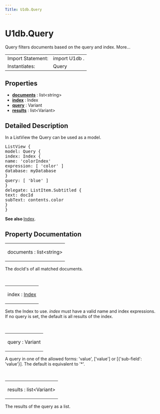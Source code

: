 ```yaml
---
Title: U1db.Query
---
```


# U1db.Query

<span class="subtitle"></span>
<!-- $$$Query-brief -->
<p>Query filters documents based on the query and index. More...</p>
<!-- @@@Query -->
<table class="alignedsummary">
<tr><td class="memItemLeft rightAlign topAlign"> Import Statement:</td><td class="memItemRight bottomAlign"> import U1db .</td></tr><tr><td class="memItemLeft rightAlign topAlign"> Instantiates:</td><td class="memItemRight bottomAlign">Query</td></tr></table><ul>
</ul>
<h2 id="properties">Properties</h2>
<ul>
<li class="fn"><b><b><a href="#documents-prop">documents</a></b></b> : list&lt;string&gt;</li>
<li class="fn"><b><b><a href="#index-prop">index</a></b></b> : Index</li>
<li class="fn"><b><b><a href="#query-prop">query</a></b></b> : Variant</li>
<li class="fn"><b><b><a href="#results-prop">results</a></b></b> : list&lt;Variant&gt;</li>
</ul>
<!-- $$$Query-description -->
<h2 id="details">Detailed Description</h2>
</p>
<p>In a ListView the Query can be used as a model.</p>
<pre class="qml"><span class="type">ListView</span> {
<span class="name">model</span>: <span class="name">Query</span> {
<span class="name">index</span>: <span class="name">Index</span> {
<span class="name">name</span>: <span class="string">'colorIndex'</span>
<span class="name">expression</span>: [ <span class="string">'color'</span> ]
<span class="name">database</span>: <span class="name">myDatabase</span>
}
<span class="name">query</span>: [ <span class="string">'blue'</span> ]
}
<span class="name">delegate</span>: <span class="name">ListItem</span>.Subtitled {
<span class="name">text</span>: <span class="name">docId</span>
<span class="name">subText</span>: <span class="name">contents</span>.<span class="name">color</span>
}
}</pre>
<p><b>See also </b><a href="U1db.Index.md">Index</a>.</p>
<!-- @@@Query -->
<h2>Property Documentation</h2>
<!-- $$$documents -->
<table class="qmlname"><tr valign="top" id="documents-prop"><td class="tblQmlPropNode"><p><span class="name">documents</span> : <span class="type">list</span>&lt;<span class="type">string</span>&gt;</p></td></tr></table><p>The docId's of all matched documents.</p>
<!-- @@@documents -->
<br/>
<!-- $$$index -->
<table class="qmlname"><tr valign="top" id="index-prop"><td class="tblQmlPropNode"><p><span class="name">index</span> : <span class="type"><a href="U1db.Index.md">Index</a></span></p></td></tr></table><p>Sets the Index to use. <i>index</i> must have a valid name and index expressions. If no query is set, the default is all results of the index.</p>
<!-- @@@index -->
<br/>
<!-- $$$query -->
<table class="qmlname"><tr valign="top" id="query-prop"><td class="tblQmlPropNode"><p><span class="name">query</span> : <span class="type">Variant</span></p></td></tr></table><p>A query in one of the allowed forms: 'value', ['value'] or [{'sub-field': 'value'}]. The default is equivalent to '*'.</p>
<!-- @@@query -->
<br/>
<!-- $$$results -->
<table class="qmlname"><tr valign="top" id="results-prop"><td class="tblQmlPropNode"><p><span class="name">results</span> : <span class="type">list</span>&lt;<span class="type">Variant</span>&gt;</p></td></tr></table><p>The results of the query as a list.</p>
<!-- @@@results -->
<br/>
